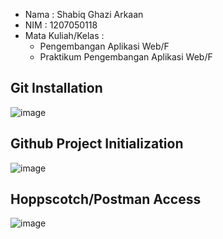 - Nama : Shabiq Ghazi Arkaan
- NIM : 1207050118
- Mata Kuliah/Kelas : 
  - Pengembangan Aplikasi Web/F 
  - Praktikum Pengembangan Aplikasi Web/F


## Git Installation
![image](https://user-images.githubusercontent.com/76445601/209035886-4f8ee209-8288-4480-a9a1-4f9428fc2d31.png)
## Github Project Initialization
![image](https://user-images.githubusercontent.com/76445601/209036606-5a6be422-1dfb-46c0-8ea0-bad84f6cd385.png)
## Hoppscotch/Postman Access
![image](https://user-images.githubusercontent.com/76445601/209036740-6190e07c-9fda-432a-a4bc-6fa4f93a1417.png)
## 

